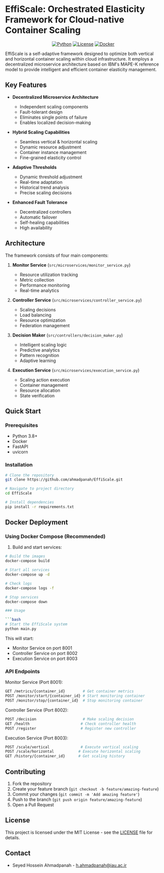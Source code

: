 # EffiScale: Orchestrated Elasticity Framework for Cloud-native Container Scaling

<div align="center">

[![Python](https://img.shields.io/badge/python-3.8+-blue.svg)](https://www.python.org/downloads/)
[![License](https://img.shields.io/badge/license-MIT-green.svg)](LICENSE)
[![Docker](https://img.shields.io/badge/docker-supported-blue.svg)](https://www.docker.com/)

</div>

EffiScale is a self-adaptive framework designed to optimize both vertical and horizontal container scaling within cloud infrastructure. It employs a decentralized microservice architecture based on IBM's MAPE-K reference model to provide intelligent and efficient container elasticity management.

## Key Features

- **Decentralized Microservice Architecture**
  - Independent scaling components 
  - Fault-tolerant design
  - Eliminates single points of failure
  - Enables localized decision-making

- **Hybrid Scaling Capabilities**
  - Seamless vertical & horizontal scaling
  - Dynamic resource adjustment
  - Container instance management
  - Fine-grained elasticity control

- **Adaptive Thresholds**
  - Dynamic threshold adjustment
  - Real-time adaptation
  - Historical trend analysis
  - Precise scaling decisions

- **Enhanced Fault Tolerance**
  - Decentralized controllers
  - Automatic failover
  - Self-healing capabilities
  - High availability

## Architecture

The framework consists of four main components:

1. **Monitor Service** (`src/microservices/monitor_service.py`)
   - Resource utilization tracking
   - Metric collection
   - Performance monitoring
   - Real-time analytics

2. **Controller Service** (`src/microservices/controller_service.py`) 
   - Scaling decisions
   - Load balancing
   - Resource optimization
   - Federation management

3. **Decision Maker** (`src/controllers/decision_maker.py`)
   - Intelligent scaling logic
   - Predictive analytics
   - Pattern recognition
   - Adaptive learning

4. **Execution Service** (`src/microservices/execution_service.py`)
   - Scaling action execution
   - Container management
   - Resource allocation
   - State verification

## Quick Start

### Prerequisites

- Python 3.8+
- Docker
- FastAPI
- uvicorn

### Installation

```bash
# Clone the repository
git clone https://github.com/ahmadpanah/EffiScale.git

# Navigate to project directory 
cd EffiScale

# Install dependencies
pip install -r requirements.txt
```

## Docker Deployment

### Using Docker Compose (Recommended)

1. Build and start services:
```bash
# Build the images
docker-compose build

# Start all services
docker-compose up -d

# Check logs
docker-compose logs -f

# Stop services
docker-compose down

### Usage

```bash
# Start the EffiScale system
python main.py
```

This will start:
- Monitor Service on port 8001
- Controller Service on port 8002  
- Execution Service on port 8003

### API Endpoints

Monitor Service (Port 8001):
```bash
GET /metrics/{container_id}        # Get container metrics
POST /monitor/start/{container_id} # Start monitoring container
POST /monitor/stop/{container_id}  # Stop monitoring container
```

Controller Service (Port 8002):
```bash
POST /decision                     # Make scaling decision
GET /health                       # Check controller health
POST /register                    # Register new controller
```

Execution Service (Port 8003):
```bash
POST /scale/vertical              # Execute vertical scaling
POST /scale/horizontal           # Execute horizontal scaling
GET /history/{container_id}      # Get scaling history
```

## Contributing

1. Fork the repository
2. Create your feature branch (`git checkout -b feature/amazing-feature`)
3. Commit your changes (`git commit -m 'Add amazing feature'`)
4. Push to the branch (`git push origin feature/amazing-feature`)
5. Open a Pull Request

## License

This project is licensed under the MIT License - see the [LICENSE](LICENSE) file for details.

## Contact

- Seyed Hossein Ahmadpanah - h.ahmadpanah@iau.ac.ir